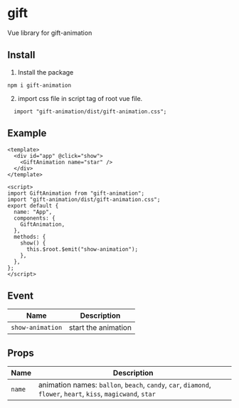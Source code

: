 # gift

Vue library for gift-animation

## Install

1. Install the package

```
npm i gift-animation
```

2. import css file in script tag of root vue file.

```
  import "gift-animation/dist/gift-animation.css";
```

## Example

```vue
<template>
  <div id="app" @click="show">
    <GiftAnimation name="star" />
  </div>
</template>

<script>
import GiftAnimation from "gift-animation";
import "gift-animation/dist/gift-animation.css";
export default {
  name: "App",
  components: {
    GiftAnimation,
  },
  methods: {
    show() {
      this.$root.$emit("show-animation");
    },
  },
};
</script>
```

## Event

| Name             | Description         |
| ---------------- | ------------------- |
| `show-animation` | start the animation |

## Props

| Name   | Description                                                                                                   |
| ------ | ------------------------------------------------------------------------------------------------------------- |
| `name` | animation names: `ballon`, `beach`, `candy`, `car`, `diamond`, `flower`, `heart`, `kiss`, `magicwand`, `star` |
